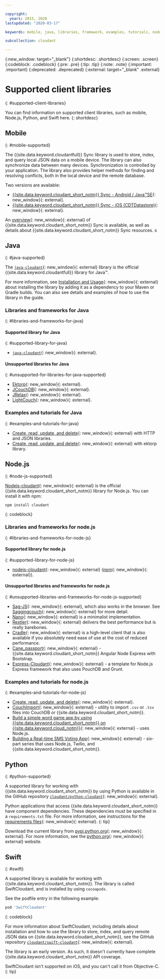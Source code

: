 ```yaml
---

copyright:
  years: 2015, 2020
lastupdated: "2020-03-17"

keywords: mobile, java, libraries, framework, examples, tutorials, node.js, python, swift

subcollection: cloudant

---
```


{:new_window: target="_blank"}
{:shortdesc: .shortdesc}
{:screen: .screen}
{:codeblock: .codeblock}
{:pre: .pre}
{:tip: .tip}
{:note: .note}
{:important: .important}
{:deprecated: .deprecated}
{:external: target="_blank" .external}

<!-- Acrolinx: 2020-03-17 -->

# Supported client libraries
{: #supported-client-libraries}

You can find information on supported client libraries, such as mobile, Node.js, Python, and Swift here. 
{: shortdesc}

## Mobile
{: #mobile-supported}

The {{site.data.keyword.cloudantfull}} Sync library is used to store,
index,
and query local JSON data on a mobile device.
The library can also synchronize data between many devices.
Synchronization is controlled by your application.
The library also provides helper methods for finding and resolving conflicts,
both in the local device and the remote database.

Two versions are available:

- [{{site.data.keyword.cloudant_short_notm}} Sync - Android / Java&trade;SE](https://github.com/cloudant/sync-android){: new_window}{: external}.
- [{{site.data.keyword.cloudant_short_notm}} Sync - iOS (CDTDatastore)](https://github.com/cloudant/CDTDatastore){: new_window}{: external}.

An [overview](https://www.ibm.com/cloud/learn/offline-first){: new_window}{: external} of {{site.data.keyword.cloudant_short_notm}} Sync is available, as well as details about {{site.data.keyword.cloudant_short_notm}} Sync resources.
s
## Java
{: #java-supported}

The [`java-cloudant`](https://github.com/cloudant/java-cloudant){: new_window}{: external} library is the official {{site.data.keyword.cloudantfull}} library for Java&trade;.

For more information, see 
[Installation and Usage](https://github.com/cloudant/java-cloudant#installation-and-usage){: new_window}{: external} about installing the library by adding it as a dependency to your Maven or Gradle builds. You can also see details and examples of how to use the library in the guide.  

### Libraries and frameworks for Java
{: #libraries-and-frameworks-for-java}

#### Supported library for Java
{: #supported-library-for-java}

- [`java-cloudant`](https://github.com/cloudant/java-cloudant){: new_window}{: external}.

#### Unsupported libraries for Java
{: #unsupported-for-libraries-for-java-supported}

- [Ektorp](https://helun.github.io/Ektorp/reference_documentation.html){: new_window}{: external}.
- [JCouchDB](http://code.google.com/p/jcouchdb/){: new_window}{: external}.
- [JRelax](https://github.com/isterin/jrelax){: new_window}{: external}.
- [LightCouch](http://www.lightcouch.org/){: new_window}{: external}.

### Examples and tutorials for Java
{: #examples-and-tutorials-for-java}

- [Create, read, update, and delete](https://github.com/cloudant/haengematte/tree/master/java){: new_window}{: external} with HTTP and JSON libraries.
- [Create, read, update, and delete](https://github.com/cloudant/haengematte/tree/master/java/CrudWithEktorp){: new_window}{: external} with ektorp library.

## Node.js
{: #node-js-supported}

[Nodejs-cloudant](https://github.com/cloudant/nodejs-cloudant){: new_window}{: external}
is the official {{site.data.keyword.cloudant_short_notm}} library for Node.js.
You can install it with npm:

```sh
npm install cloudant
```
{: codeblock}

### Libraries and frameworks for node.js
{: #libraries-and-frameworks-for-node-js}

#### Supported library for node.js
{: #supported-library-for-node-js}

- [nodejs-cloudant](https://github.com/cloudant/nodejs-cloudant){: new_window}{: external} ([npm](https://www.npmjs.com/package/@cloudant/cloudant){: new_window}{: external}).

#### Unsupported libraries and frameworks for node.js
{: #unsupported-libraries-and-frameworks-for-node-js-supported}

- [Sag-JS](https://github.com/sbisbee/sag-js){: new_window}{: external}, which also works in the browser.
  See [Saggingcouch](https://github.com/sbisbee/saggingcouch.com){: new_window}{: external} for more detail.
- [Nano](https://github.com/dscape/nano){: new_window}{: external} is a minimalist implementation.
- [Restler](https://github.com/danwrong/restler){: new_window}{: external} delivers the best performance but is really barebones.
- [Cradle](https://github.com/flatiron/cradle){: new_window}{: external} is a high-level client that is also available if you absolutely need ease of use at the cost of reduced performance.
- [Cane_passport](https://github.com/ddemichele/cane_passport){: new_window}{: external} - {{site.data.keyword.cloudant_short_notm}} Angular Node Express with Bootstrap.
- [Express-Cloudant](https://github.com/cloudant-labs/express-cloudant){: new_window}{: external} - a template for Node.js Express framework that also uses PouchDB and Grunt.

### Examples and tutorials for node.js
{: #examples-and-tutorials-for-node-js}

- [Create, read, update, and delete](https://github.com/cloudant/haengematte/tree/master/nodejs){: new_window}{: external}.
- [CouchImport](https://github.com/glynnbird/couchimport){: new_window}{: external} - utility to import `.csv` or `.tsv` files into CouchDB or {{site.data.keyword.cloudant_short_notm}}.
- [Build a simple word game app by using {{site.data.keyword.cloudant_short_notm}} on {{site.data.keyword.cloud_notm}}](http://www.ibm.com/developerworks/cloud/library/cl-guesstheword-app/index.html?ca=drs-){: new_window}{: external} - uses Node.js.
- [Building a Real-time SMS Voting App](https://www.twilio.com/blog/2012/09/building-a-real-time-sms-voting-app-part-1-node-js-couchdb.html){: new_window}{: external} - six-part series that uses Node.js, Twilio, and {{site.data.keyword.cloudant_short_notm}}.


## Python
{: #python-supported}

A supported library for working with {{site.data.keyword.cloudant_short_notm}} by using Python is
available in the GitHub repository [`cloudant/python-cloudant`](https://github.com/cloudant/python-cloudant){: new_window}{: external}.

Python applications that access {{site.data.keyword.cloudant_short_notm}} have component dependencies. These dependencies must be specified in a `requirements.txt` file. For more information, see instructions for the [requirements files](https://pip.readthedocs.io/en/1.1/requirements.html){: new_window}{: external}.
{: tip}

Download the current library from [pypi.python.org](https://pypi.python.org/pypi/cloudant/){: new_window}{: external}.
For more information, see the [python.org](https://www.python.org/about/){: new_window}{: external} website. 

## Swift
{: #swift}

A supported library is available for working with {{site.data.keyword.cloudant_short_notm}}.
The library is called SwiftCloudant,
and is installed by using `cocoapods`.

See the podfile entry in the following example:

```sh
pod 'SwiftCloudant'
```
{: codeblock}

For more information about SwiftCloudant,
including details about installation and how to use the library to store,
index,
and query remote JSON data on {{site.data.keyword.cloudant_short_notm}},
see the GitHub repository [`cloudant/swift-cloudant`](https://github.com/cloudant/swift-cloudant){: new_window}{: external}.

The library is an early version. As such, it doesn't currently have complete {{site.data.keyword.cloudant_short_notm}} API coverage. 

SwiftCloudant isn't supported on iOS, and you can't call it from Objective-C.
{: tip}
